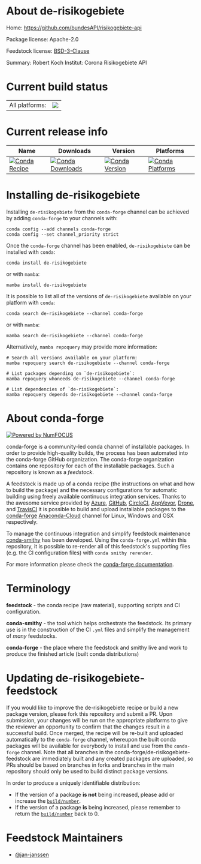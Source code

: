 About de-risikogebiete
======================

Home: https://github.com/bundesAPI/risikogebiete-api

Package license: Apache-2.0

Feedstock license: [BSD-3-Clause](https://github.com/conda-forge/de-risikogebiete-feedstock/blob/main/LICENSE.txt)

Summary: Robert Koch Institut: Corona Risikogebiete API

Current build status
====================


<table><tr><td>All platforms:</td>
    <td>
      <a href="https://dev.azure.com/conda-forge/feedstock-builds/_build/latest?definitionId=17414&branchName=main">
        <img src="https://dev.azure.com/conda-forge/feedstock-builds/_apis/build/status/de-risikogebiete-feedstock?branchName=main">
      </a>
    </td>
  </tr>
</table>

Current release info
====================

| Name | Downloads | Version | Platforms |
| --- | --- | --- | --- |
| [![Conda Recipe](https://img.shields.io/badge/recipe-de--risikogebiete-green.svg)](https://anaconda.org/conda-forge/de-risikogebiete) | [![Conda Downloads](https://img.shields.io/conda/dn/conda-forge/de-risikogebiete.svg)](https://anaconda.org/conda-forge/de-risikogebiete) | [![Conda Version](https://img.shields.io/conda/vn/conda-forge/de-risikogebiete.svg)](https://anaconda.org/conda-forge/de-risikogebiete) | [![Conda Platforms](https://img.shields.io/conda/pn/conda-forge/de-risikogebiete.svg)](https://anaconda.org/conda-forge/de-risikogebiete) |

Installing de-risikogebiete
===========================

Installing `de-risikogebiete` from the `conda-forge` channel can be achieved by adding `conda-forge` to your channels with:

```
conda config --add channels conda-forge
conda config --set channel_priority strict
```

Once the `conda-forge` channel has been enabled, `de-risikogebiete` can be installed with `conda`:

```
conda install de-risikogebiete
```

or with `mamba`:

```
mamba install de-risikogebiete
```

It is possible to list all of the versions of `de-risikogebiete` available on your platform with `conda`:

```
conda search de-risikogebiete --channel conda-forge
```

or with `mamba`:

```
mamba search de-risikogebiete --channel conda-forge
```

Alternatively, `mamba repoquery` may provide more information:

```
# Search all versions available on your platform:
mamba repoquery search de-risikogebiete --channel conda-forge

# List packages depending on `de-risikogebiete`:
mamba repoquery whoneeds de-risikogebiete --channel conda-forge

# List dependencies of `de-risikogebiete`:
mamba repoquery depends de-risikogebiete --channel conda-forge
```


About conda-forge
=================

[![Powered by
NumFOCUS](https://img.shields.io/badge/powered%20by-NumFOCUS-orange.svg?style=flat&colorA=E1523D&colorB=007D8A)](https://numfocus.org)

conda-forge is a community-led conda channel of installable packages.
In order to provide high-quality builds, the process has been automated into the
conda-forge GitHub organization. The conda-forge organization contains one repository
for each of the installable packages. Such a repository is known as a *feedstock*.

A feedstock is made up of a conda recipe (the instructions on what and how to build
the package) and the necessary configurations for automatic building using freely
available continuous integration services. Thanks to the awesome service provided by
[Azure](https://azure.microsoft.com/en-us/services/devops/), [GitHub](https://github.com/),
[CircleCI](https://circleci.com/), [AppVeyor](https://www.appveyor.com/),
[Drone](https://cloud.drone.io/welcome), and [TravisCI](https://travis-ci.com/)
it is possible to build and upload installable packages to the
[conda-forge](https://anaconda.org/conda-forge) [Anaconda-Cloud](https://anaconda.org/)
channel for Linux, Windows and OSX respectively.

To manage the continuous integration and simplify feedstock maintenance
[conda-smithy](https://github.com/conda-forge/conda-smithy) has been developed.
Using the ``conda-forge.yml`` within this repository, it is possible to re-render all of
this feedstock's supporting files (e.g. the CI configuration files) with ``conda smithy rerender``.

For more information please check the [conda-forge documentation](https://conda-forge.org/docs/).

Terminology
===========

**feedstock** - the conda recipe (raw material), supporting scripts and CI configuration.

**conda-smithy** - the tool which helps orchestrate the feedstock.
                   Its primary use is in the construction of the CI ``.yml`` files
                   and simplify the management of *many* feedstocks.

**conda-forge** - the place where the feedstock and smithy live and work to
                  produce the finished article (built conda distributions)


Updating de-risikogebiete-feedstock
===================================

If you would like to improve the de-risikogebiete recipe or build a new
package version, please fork this repository and submit a PR. Upon submission,
your changes will be run on the appropriate platforms to give the reviewer an
opportunity to confirm that the changes result in a successful build. Once
merged, the recipe will be re-built and uploaded automatically to the
`conda-forge` channel, whereupon the built conda packages will be available for
everybody to install and use from the `conda-forge` channel.
Note that all branches in the conda-forge/de-risikogebiete-feedstock are
immediately built and any created packages are uploaded, so PRs should be based
on branches in forks and branches in the main repository should only be used to
build distinct package versions.

In order to produce a uniquely identifiable distribution:
 * If the version of a package **is not** being increased, please add or increase
   the [``build/number``](https://docs.conda.io/projects/conda-build/en/latest/resources/define-metadata.html#build-number-and-string).
 * If the version of a package **is** being increased, please remember to return
   the [``build/number``](https://docs.conda.io/projects/conda-build/en/latest/resources/define-metadata.html#build-number-and-string)
   back to 0.

Feedstock Maintainers
=====================

* [@jan-janssen](https://github.com/jan-janssen/)

